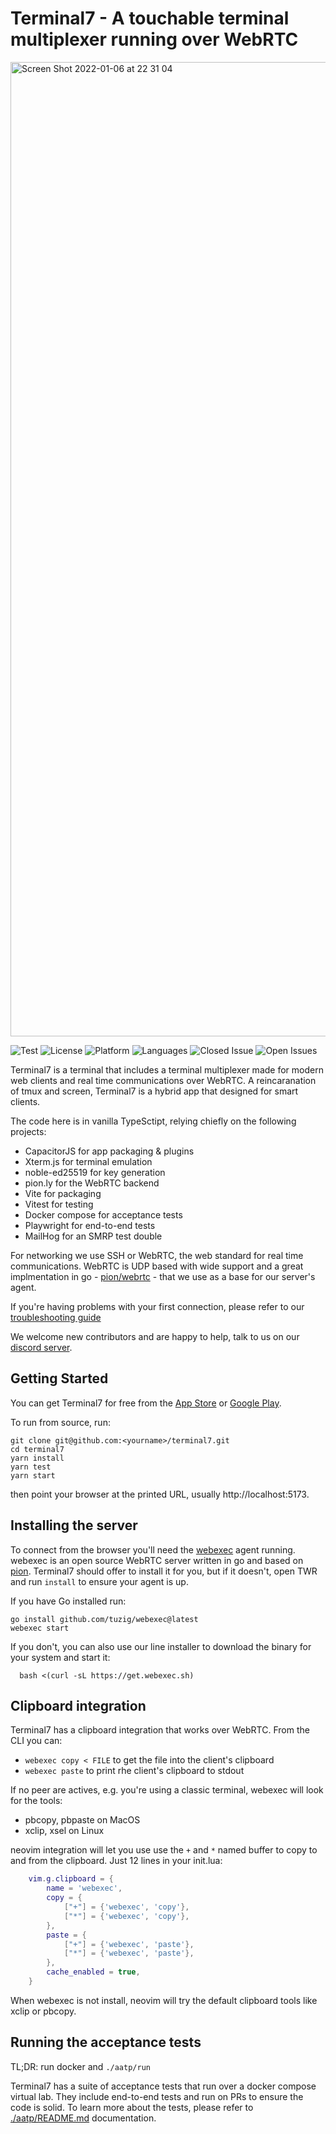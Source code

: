 # Terminal7 - A touchable terminal multiplexer running over WebRTC

<img width="1559" alt="Screen Shot 2022-01-06 at 22 31 04"
src="https://user-images.githubusercontent.com/36852/148447779-959c7c92-d542-4737-9161-bfe009dc746a.png">  

![Test](https://github.com/tuzig/terminal7/actions/workflows/validate.yml/badge.svg)
![License](https://img.shields.io/badge/license-GPL-green)
![Platform](https://img.shields.io/badge/platform-web-blue)
![Languages](https://img.shields.io/github/languages/top/tuzig/terminal7)
![Closed
Issue](https://img.shields.io/github/issues-closed/tuzig/terminal7?color=A0A0A0)
![Open Issues](https://img.shields.io/github/issues/tuzig/terminal7)

Terminal7 is a terminal that includes a terminal multiplexer made for modern
web clients and real time communications over WebRTC. 
A reincaranation of tmux and screen, Terminal7 is a hybrid
app that designed for smart clients.

The code here is in vanilla TypeSctipt, relying chiefly on the following projects:

- CapacitorJS for app packaging & plugins
- Xterm.js for terminal emulation
- noble-ed25519 for key generation
- pion.ly for the WebRTC backend
- Vite for packaging
- Vitest for testing
- Docker compose for acceptance tests
- Playwright for end-to-end tests
- MailHog for an SMRP test double

For networking we use SSH or WebRTC, the web standard for real time
communications. WebRTC is UDP based with wide support and a great
implmentation in go - [pion/webrtc](https://github.com/pion/webrtc) -
that we use as a base for our server's agent.

If you're having problems with your first connection, please refer to our 
[troubleshooting guide](https://github.com/tuzig/terminal7/blob/master/docs/troubleshooting.md)

We welcome new contributors and are happy to help, talk to us on our
[discord server](https://discord.com/invite/rDBj8k4tUE).

## Getting Started
You can get Terminal7 for free from the 
[App Store](https://apps.apple.com/il/app/terminal7/id1532882447) or
[Google Play](https://play.google.com/store/apps/details?id=dev.terminal).

To run from source, run:

```console
git clone git@github.com:<yourname>/terminal7.git
cd terminal7
yarn install
yarn test
yarn start
```
then point your browser at the printed URL, usually http://localhost:5173.

## Installing the server

To connect from the browser you'll need the [webexec](https://github.com/tuzig/webexec) agent running.
webexec is an
open source WebRTC server written in go and based on [pion](https://pion.ly).
Terminal7 should offer to install it for you, but if it doesn't,
open TWR and run `install` to ensure your agent is up.

If you have Go installed run:

```console
go install github.com/tuzig/webexec@latest
webexec start
```

If you don't, you can also use our line installer to download the binary for your system and start it:

```console
  bash <(curl -sL https://get.webexec.sh)
```

## Clipboard integration

Terminal7 has a clipboard integration that works over WebRTC.
From the CLI you can:

- `webexec copy < FILE` to get the file into the client's clipboard
- `webexec paste` to print rhe client's clipboard to stdout

If no peer are actives, e.g. you're using a classic terminal, webexec will look for the tools:

- pbcopy, pbpaste on MacOS
- xclip, xsel on Linux

neovim integration will let you use use the `+` and `*` named buffer 
to copy to and from the clipboard. Just 12 lines in your init.lua:

```lua
    vim.g.clipboard = {
        name = 'webexec',
        copy = {
            ["+"] = {'webexec', 'copy'},
            ["*"] = {'webexec', 'copy'},
        },
        paste = {
            ["+"] = {'webexec', 'paste'},
            ["*"] = {'webexec', 'paste'},
        },
        cache_enabled = true,
    }
```

When webexec is not install, neovim will try the default clipboard tools like xclip or pbcopy.

## Running the acceptance tests

 TL;DR: run docker and `./aatp/run` 

Terminal7 has a suite of acceptance tests that run over a docker compose virtual lab.
They include end-to-end tests and run on PRs to ensure the code is solid.
To learn more about the tests, please refer to [./aatp/README.md](./aatp/README.md) documentation.
